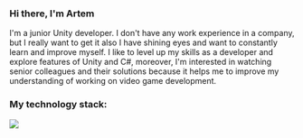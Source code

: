 ### Hi there, I'm Artem
I'm a junior Unity developer. I don't have any work experience in a company, but I really want to get it also I have shining eyes and want to constantly learn and improve myself. I like to level up my skills as a developer and explore features of Unity and C#, moreover, I'm interested in watching senior colleagues and their solutions because it helps me to improve my understanding of working on video game development.


### My technology stack:
<img src="https://img.shields.io/badge/C#?style=for-the-badge&logo=НАЗВАНИЕ ЛОГОТИПА&logoColor=ЦВЕТ ЛОГОТИПА"/>
